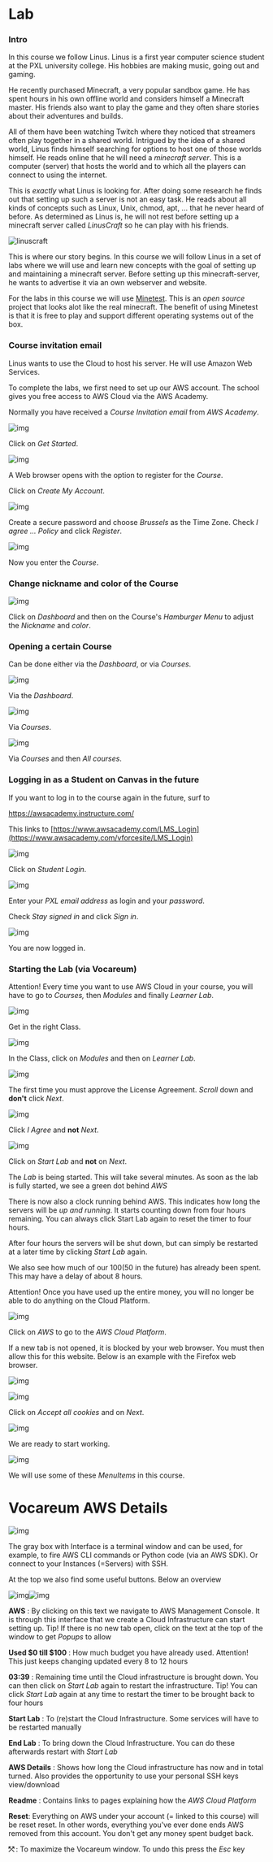 # Lab <!-- {docsify-ignore} -->
### Intro

In this course we follow Linus. Linus is a first year computer science student at the PXL university college. His hobbies are making music, going out and gaming.

He recently purchased Minecraft, a very popular sandbox game. He has spent hours in his own offline world and considers himself a Minecraft master. His friends also want to play the game and they often share stories about their adventures and builds. 

All of them have been watching Twitch where they noticed that streamers often play together in a shared world. Intrigued by the idea of a shared world, Linus finds himself searching for options to host one of those worlds himself. He reads online that he will need a *minecraft server*. This is a computer (server) that hosts the world and to which all the players can connect to using the internet.

This is *exactly* what Linus is looking for. After doing some research he finds out that setting up such a server is not an easy task. He reads about all kinds of concepts such as Linux, Unix, chmod, apt, ... that he never heard of before. As determined as Linus is, he will not rest before setting up a minecraft server called *LinusCraft* so he can play with his friends.

![linuscraft](../images/linuxcraft.png)

This is where our story begins. In this course we will follow Linus in a set of labs where we will use and learn new concepts with the goal of setting up and maintaining a minecraft server.  Before setting up this minecraft-server, he wants to advertise it via an own  webserver and website.

For the labs in this course we will use [Minetest](https://www.minetest.net/). This is an _open source_ project that looks alot like the real minecraft. The benefit of using Minetest is that it is free to play and support different operating systems out of the box.



### Course invitation email

Linus wants to use the Cloud to host his server. He will use Amazon Web Services.



To complete the labs, we first need to set up our AWS account.  The school gives you free access to AWS Cloud via the AWS Academy.

Normally you have received a *Course Invitation email* from *AWS Academy*.



![img](../images/01/AD_4nXcRfcpDy2ZTcDhBhQ2oX2Q7ZapfmFsv0onCUMkW0eACapSoFvg_nFXX8xjdCvLyNQalVcX3f_joW9boef7_pnJWcnYkpcvqfFl7zv-nYUTFFl_iEDLKKDIbhlPVBwVWO_VSB0S40LQxZoLx42zbzb87bKGn.png)

Click on *Get Started*.



![img](../images/01/AD_4nXeuHR6yChCyHrQWiIL4NPLhizGpnaXASUs0jARE1WZ7LrwROrPE8kNcWrHbLxIzWmgTTfqANU71cPm4TpfwHracl3_ala6S-VBPUKefg1Xv6Gf4Ge4pGKApeDaZDJPZVXQEBX0Ir9PRTp3ulBUElqRJ6JKI.png)

A Web browser opens with the option to register for the *Course*.

Click on *Create My Account*.



![img](../images/01/AD_4nXcxurlqwmJAVZwWIZ-_uNbxTtJmCyfBUjjLYqrDwr26E9fXrt8xbTDNaUFz9UE7uD_wPU1eZU9IEr_NS7nBD9MUy9IMtaykpgnqaraSCKHz3GSt3PaM34RZfnVaTslFCIr_mMhlAiSG_EzTvaS48RY7SwU.png)

Create a secure password and choose *Brussels* as the Time Zone. Check *I agree … Policy* and click *Register*.



![img](../images/01/AD_4nXfEtTnEnQ9bkqX9CEzmRbxiYgEIduZrwDD5HCsLPBjYRy0TjyaYUZNtRJlAwUb2kzQlVBau6fgK99AkGZMkjA-Z3fF3Obufpw8sbzJGxiGZR6qJZ6C_FSgwEblZJwH1tC3VGvyIjKqwR0zIiu50a8Bjn9ES.png)

Now you enter the *Course*.



### Change nickname and color of the Course

![img](../images/01/AD_4nXd2rbMHEk1uAf0JY-wzPQbx-8bwgKugk3Aonjam3nDb51G1-RPNAya1QgtzUSdnH7htSSgy2et899JRGLIBnBt7macrAmgnb3kyEzVTrVXn-Zqu8fAxhebVQjaCvUtt6sNuTcg74ZUWgFBb495nwQmHvBsL.png)

Click on *Dashboard* and then on the Course's *Hamburger Menu* to adjust the *Nickname* and *color*.



### **Opening a certain Course**

Can be done either via the *Dashboard*, or via *Courses*.



![img](../images/01/AD_4nXeBG6g0nvCDyIg2B1XvkTuZlsGZPX0u5MYeY4c0B3USeRGaPba5giP4JGc7lTdjA1-UAixAbtzuj0QRNvCkQNVA9DePRUmIaC9N9r1-esVru9G5t_9ePzEZdc8r5P53Ph4JXk-P6MoatIx_Z6ZCoruiyVVU.png)

Via the *Dashboard*.



![img](../images/01/AD_4nXdLTLPseelr0j1jb6WFT9c0FDtJ0gixTnrn_dKNDT62bYi9n1iHKxdmINenrtH6PAAOV3ovAekhYi7rT2UQby-BYCXRi5TRk4MI76UHcVAcTQlwqbiqt4Utfh1WOD5bgFFdXx74zC_bYLO3a98GIGDlLr8.png)

Via *Courses*.



![img](../images/01/AD_4nXcnK-lxpeD8xzWxWmvAscmwN1CFxPv4O8wW077HnWwp72QqYdZbP12ihzOvCPpf7res6SgWu78_xz1bEh3AMtWrCuvJ-4WtERmBfy5LINNnmAtU28c9lDHKxD-tl77yG8Upx47MTQedSC9O0ty3KXZZdJ8t.png)

Via *Courses* and then *All courses*.



### **Logging in as a Student on Canvas in the future**

If you want to log in to the course again in the future, surf to 

https://awsacademy.instructure.com/ 

This links to [https://www.awsacademy.com/LMS_Login](https://www.awsacademy.com/vforcesite/LMS_Login)

![img](../images/01/AD_4nXfzZlC-79qLNx2unD0hO9c51EJPCCZScX_tHXuG0ykBkqOiQNS3q3dk0xnwfwDqHoE4_DaW2-ldp-Wvg251EjKjkRmOflFkqIADPXoemnXynPXkRp6UAr9R2nLhO-ikA86Sb19JZ6I5iPsTjrTa4bzTQ5q8.png)

Click on *Student Login*.



![img](../images/01/AD_4nXc7iQDjZQ5vka8yKxPEuLFtQVQGoLfTu5sJesaqDkwuKTOYFF5Opq7vjLZCHm4SWLciBFs1-sw_PA530m2ME0vajwB5dLshxztJ0OyUHb00swRZuMCkK1XB-rK9nl_GwWFj-2DcJziuqI56CghpSkGeu8Vt.png)

Enter your *PXL email address* as login and your *password*.

Check *Stay signed in* and click *Sign in*.



![img](../images/01/AD_4nXcVqFTAuRyGcJsPv1Is6Y8hUiDVfUH6wLdFGmRdputIy7-Nn8H_pYAkxb0dcGYybn4SCrQ7OnnybcC1oyFFxi2JYck3XBXKWywa6hCvI3EkmLiJwyjPjixVh9VCSF1pb4lTGo7GST_DDq5ydo9BOU9Q8yYB.png)

You are now logged in.



### **Starting the Lab (via Vocareum)**

Attention!  Every time you want to use AWS Cloud in your course, you will have to go to *Courses,* then *Modules* and finally *Learner Lab*.

![img](../images/01/AD_4nXeCYhesCBYO1OmKraAXbs7nCbbR7-EDrW8tNIs6wRfrA3EuB2gETmg0v3zxVFzcIZ0Kl4dVLqs4mhBBkXpfF1ORBmq2UiYgvtehtO5g8kFDVHV1TxlKdmUOejhojsq4DFMUv7CssJioSLWsr2E82uPho7Rp.png)

Get in the right Class.



![img](../images/01/AD_4nXfm-q6_pEl52LoI2qlBo3FDLciFfrJoLNjh2Nw9ojMnlSZNOtpkn2xS9EtzRqHkTSZGjztjHvkA2gUuelumjskGqNCbUsF-TT5d89cSGjKh-zOLcbILUPWPme13-2OqfO_SfbjTsqRnud947V8ott_Ys99_.png)

In the Class, click on *Modules* and then on *Learner Lab*.



![img](../images/01/AD_4nXfZG68uqym-XcXobZg0wBMQ8u6ie_c_xQZVmMoggVDeV9M5EaCfBWqi8FT1-T8FJPl-bjV1rFIOEpm_PmSbo9QNNVfg4UXBtZLXWco6yAD5uVwbzHrxMWGgVwl0Lk2do2-RNdWcVpmlM7it0GmH88WFox6f.png)

The first time you must approve the License Agreement. *Scroll* down and **don't** click *Next*.



![img](../images/01/AD_4nXfWLjr3pgsVAvOcPIOh_w5Km1Iz-QHjnrqShBNBD93o-zxIzR6oTXNdCay2Z-CvGU3oJloSGyvnDD-KuXd1_6XdMxgBpvbjZVq6heIA68luayd0HFqkRqXji6EqKAhtf0wjmJGPNrPDMc9p-iNx8VFih5Fu.png)

Click *I Agree* and **not** *Next*.



![img](../images/01/AD_4nXfNvJh3t_2rcuOkJfThPjD4057r8bhIXAUsCIOmQ-_EPqqNN0var9CLEEGZJDf0_uaQO21rVnJJlDw3_A9EbfN7RG0F-t6GhS_cSm9-Qx0Uj68BAa-2jW9CwtES0Yx6QWeFlki1smEgrqEFVYZkMUXCnfs.png)

Click on *Start Lab* and **not** on *Next*.



The *Lab* is being started. This will take several minutes. As soon as the lab is fully started, we see a green dot behind *AWS* 

There is now also a clock running behind AWS. This indicates how long the servers will be *up and running*. It starts counting down from four hours remaining. You can always click Start Lab again to reset the timer to four hours.

After four hours the servers will be shut down, but can simply be restarted at a later time by clicking *Start Lab* again.

We also see how much of our $100 ($50 in the future) has already been spent. This may have a delay of about 8 hours.

Attention! Once you have used up the entire money, you will no longer be able to do anything on the Cloud Platform.



![img](../images/01/AD_4nXflRHJeDcQGXxOY7SP_zQNfz9rT_tPwcVoZXWTvV93uqN3gGV9mzVRUekJBK6mLRpfEQHyO5I8WWxKFAm9aCx7D-EsWoMOFAhmn6bGgDBoPsaF67_0rGhNxQAiZH6lfg9bnVTrDT_cP3KDrz1ZP-Vz8WCN7.png)

Click on *AWS* to go to the *AWS Cloud Platform*.

If a new tab is not opened, it is blocked by your web browser. You must then allow this for this website. Below is an example with the Firefox web browser.

![img](../images/01/AD_4nXd4D31ZEsKRHhh0PseGeIAgwihSq8FplWAnf5jMIEtrSRzIfq5zfCcYwR8Jh8oolNkANxN9yLXz7xwofwuU7yuitrlPRnAJLqIkZav6VP_PeaSYlV8FSKj0Qwq-HfBlM6iKeJTBm2rJluGw6KoxjNJ1cMrG.png)



![img](../images/01/AD_4nXdGJcQMK_vjoMB5XZJ6RqMeyk8GZu35HIvyvEMlvNn2DSEHKyJM6bQLQ4OAt1Uxv-NdtRIU8n9N-p9XUqLXWnKOvmxrUJUghq8gWjSTP2kGpCrttYPMzFp55702rAfsNWpakImQjcYZaXGH8L-218C69hKP.png)

Click on *Accept all cookies* and on *Next*.



![img](../images/01/AD_4nXfD-qwvrpKXDVRF_gmCa2X5udUNKSArDmHo1MFMuATQAkgeXwCgGuBVkWcykFHewOPHfsDhXtxhfSxS486cw9J-fzt0WskKtW0hZ9srjANDlya5oNjU5ispqDUn1tD-hHyRQGO_XpjHug0ldZRYeqr-mD0G.png)

We are ready to start working.



![img](../images/01/AD_4nXeFwCTVGXI1oiP2zBlxhtNmoxJezfHmRxYGm7944MyiKk9DzTJ4DgAMgprocyQRWvi8x8wp6fD3mWZye-m23mrYeH7UI0UK3dUf22HlqxuYcAafS9fkluKIHJeAJv35i2cP8aEfokMF_wIztA13C_YeRpjE.png)

We will use some of these *MenuItems* in this course.



# **Vocareum AWS Details**

![img](../images/01/AD_4nXdyHKwucY4XqTKhiKHmpRH22Fn3lNwQ8msHw93Mu7QaEZeSwIhQKSfKSS54-df52IJDDNfdZQD5L2Lz0CeUSJexro0BUoHHoPzDOWPodIqzY85B9PN4fs4V_EE5O54s8722bLnHUC7deeAhjUuRSt95oP-J.png)

The gray box with Interface is a terminal window and can be used, for example, to fire AWS CLI commands or Python code (via an AWS SDK). Or connect to your Instances (=Servers) with SSH.

At the top we also find some useful buttons. Below an overview

![img](../images/01/AD_4nXf2CygDEDQoTPg_cQL23CqKygTcbfQfPMKnpAuQ4_QQLQY3W5YVSFgHhcZxvPDnOC9xqoh1A9vk7--h4lDLrk2QUWkJ6iaSllPeAKbGpwjxMIk8enVpsJ2DJlxSyhrhCSW_FmQU3w6m7_mbPQvp_MQUGik.png)![img](../images/01/AD_4nXf2CygDEDQoTPg_cQL23CqKygTcbfQfPMKnpAuQ4_QQLQY3W5YVSFgHhcZxvPDnOC9xqoh1A9vk7--h4lDLrk2QUWkJ6iaSllPeAKbGpwjxMIk8enVpsJ2DJlxSyhrhCSW_FmQU3w6m7_mbPQvp_MQUGik.png)



**AWS** : By clicking on this text we navigate to AWS Management 
		Console. It is through this interface that we create a Cloud Infrastructure 
		can start setting up. Tip! If there is no new tab 
 		open, click on the text at the top of the window to get *Popups* 
 		to allow

**Used $0 till $100** : How much budget you have already used. Attention! This just keeps changing 
 		updated every 8 to 12 hours

**03:39** : Remaining time until the Cloud infrastructure is brought down. You 
		can then click on *Start Lab* again to restart the infrastructure.
 		Tip! You can click *Start Lab* again at any time to restart the timer 
 		to be brought back to four hours

**Start Lab** : To (re)start the Cloud Infrastructure. Some services 
 		will have to be restarted manually

**End Lab** : To bring down the Cloud Infrastructure. You can do these afterwards 
		restart with *Start Lab*

**AWS Details** : Shows how long the Cloud infrastructure has now and in total 
 		turned. Also provides the opportunity to use your personal SSH keys
 		view/download

**Readme** : Contains links to pages explaining how the *AWS Cloud Platform*

**Reset**: Everything on AWS under your account (= linked to this course) will be reset 
 		reset. In other words, everything you've ever done ends 
		 AWS removed from this account. You don't get any money spent 
 		budget back.

**⤱ <maximize>** : To maximize the Vocareum window. To undo this press the *Esc* key
